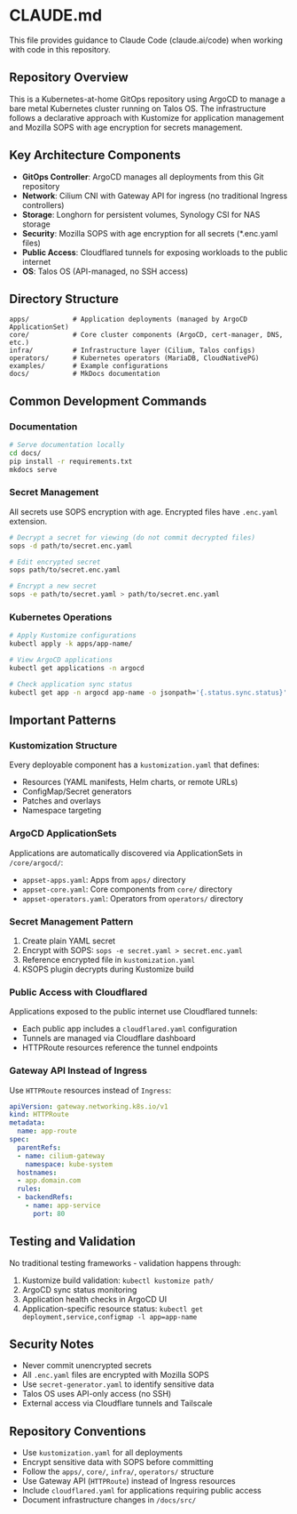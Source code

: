 # CLAUDE.md

This file provides guidance to Claude Code (claude.ai/code) when working with code in this repository.

## Repository Overview

This is a Kubernetes-at-home GitOps repository using ArgoCD to manage a bare metal Kubernetes cluster running on Talos OS. The infrastructure follows a declarative approach with Kustomize for application management and Mozilla SOPS with age encryption for secrets management.

## Key Architecture Components

- **GitOps Controller**: ArgoCD manages all deployments from this Git repository
- **Network**: Cilium CNI with Gateway API for ingress (no traditional Ingress controllers)
- **Storage**: Longhorn for persistent volumes, Synology CSI for NAS storage
- **Security**: Mozilla SOPS with age encryption for all secrets (*.enc.yaml files)
- **Public Access**: Cloudflared tunnels for exposing workloads to the public internet
- **OS**: Talos OS (API-managed, no SSH access)

## Directory Structure

```
apps/           # Application deployments (managed by ArgoCD ApplicationSet)
core/           # Core cluster components (ArgoCD, cert-manager, DNS, etc.)
infra/          # Infrastructure layer (Cilium, Talos configs)
operators/      # Kubernetes operators (MariaDB, CloudNativePG)
examples/       # Example configurations
docs/           # MkDocs documentation
```

## Common Development Commands

### Documentation
```bash
# Serve documentation locally
cd docs/
pip install -r requirements.txt
mkdocs serve
```

### Secret Management
All secrets use SOPS encryption with age. Encrypted files have `.enc.yaml` extension.

```bash
# Decrypt a secret for viewing (do not commit decrypted files)
sops -d path/to/secret.enc.yaml

# Edit encrypted secret
sops path/to/secret.enc.yaml

# Encrypt a new secret
sops -e path/to/secret.yaml > path/to/secret.enc.yaml
```

### Kubernetes Operations
```bash
# Apply Kustomize configurations
kubectl apply -k apps/app-name/

# View ArgoCD applications
kubectl get applications -n argocd

# Check application sync status
kubectl get app -n argocd app-name -o jsonpath='{.status.sync.status}'
```

## Important Patterns

### Kustomization Structure
Every deployable component has a `kustomization.yaml` that defines:
- Resources (YAML manifests, Helm charts, or remote URLs)
- ConfigMap/Secret generators
- Patches and overlays
- Namespace targeting

### ArgoCD ApplicationSets
Applications are automatically discovered via ApplicationSets in `/core/argocd/`:
- `appset-apps.yaml`: Apps from `apps/` directory
- `appset-core.yaml`: Core components from `core/` directory
- `appset-operators.yaml`: Operators from `operators/` directory

### Secret Management Pattern
1. Create plain YAML secret
2. Encrypt with SOPS: `sops -e secret.yaml > secret.enc.yaml`
3. Reference encrypted file in `kustomization.yaml`
4. KSOPS plugin decrypts during Kustomize build

### Public Access with Cloudflared
Applications exposed to the public internet use Cloudflared tunnels:
- Each public app includes a `cloudflared.yaml` configuration
- Tunnels are managed via Cloudflare dashboard
- HTTPRoute resources reference the tunnel endpoints

### Gateway API Instead of Ingress
Use `HTTPRoute` resources instead of `Ingress`:
```yaml
apiVersion: gateway.networking.k8s.io/v1
kind: HTTPRoute
metadata:
  name: app-route
spec:
  parentRefs:
  - name: cilium-gateway
    namespace: kube-system
  hostnames:
  - app.domain.com
  rules:
  - backendRefs:
    - name: app-service
      port: 80
```

## Testing and Validation

No traditional testing frameworks - validation happens through:
1. Kustomize build validation: `kubectl kustomize path/`
2. ArgoCD sync status monitoring
3. Application health checks in ArgoCD UI
4. Application-specific resource status: `kubectl get deployment,service,configmap -l app=app-name`

## Security Notes

- Never commit unencrypted secrets
- All `.enc.yaml` files are encrypted with Mozilla SOPS
- Use `secret-generator.yaml` to identify sensitive data
- Talos OS uses API-only access (no SSH)
- External access via Cloudflare tunnels and Tailscale

## Repository Conventions

- Use `kustomization.yaml` for all deployments
- Encrypt sensitive data with SOPS before committing
- Follow the `apps/`, `core/`, `infra/`, `operators/` structure
- Use Gateway API (`HTTPRoute`) instead of Ingress resources
- Include `cloudflared.yaml` for applications requiring public access
- Document infrastructure changes in `/docs/src/`
